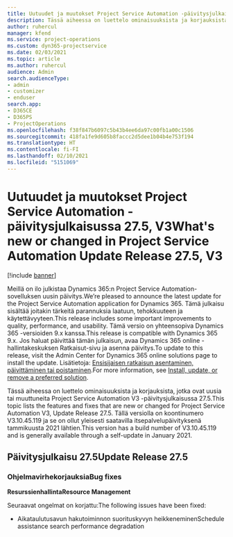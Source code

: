 ```yaml
---
title: Uutuudet ja muutokset Project Service Automation -päivitysjulkaisussa 27.5, Hotfix, V3
description: Tässä aiheessa on luettelo ominaisuuksista ja korjauksista Project Service Automationin Päivitysjulkaisussa 27.5 Hotfix, V3.
author: ruhercul
manager: kfend
ms.service: project-operations
ms.custom: dyn365-projectservice
ms.date: 02/03/2021
ms.topic: article
ms.author: ruhercul
audience: Admin
search.audienceType:
- admin
- customizer
- enduser
search.app:
- D365CE
- D365PS
- ProjectOperations
ms.openlocfilehash: f38f847b6097c5b43b4ee6da97c00fb1a00c1506
ms.sourcegitcommit: 418fa1fe9d605b8faccc2d5dee1b04b4e753f194
ms.translationtype: HT
ms.contentlocale: fi-FI
ms.lasthandoff: 02/10/2021
ms.locfileid: "5151069"
---
```

# <a name="whats-new-or-changed-in-project-service-automation-update-release-275-v3"></a><span data-ttu-id="0e866-103">Uutuudet ja muutokset Project Service Automation -päivitysjulkaisussa 27.5, V3</span><span class="sxs-lookup"><span data-stu-id="0e866-103">What's new or changed in Project Service Automation Update Release 27.5, V3</span></span>

[!include [banner](../includes/psa-now-project-operations.md)]

<span data-ttu-id="0e866-104">Meillä on ilo julkistaa Dynamics 365:n Project Service Automation-sovelluksen uusin päivitys.</span><span class="sxs-lookup"><span data-stu-id="0e866-104">We’re pleased to announce the latest update for the Project Service Automation application for Dynamics 365.</span></span> <span data-ttu-id="0e866-105">Tämä julkaisu sisältää joitakin tärkeitä parannuksia laatuun, tehokkuuteen ja käytettävyyteen.</span><span class="sxs-lookup"><span data-stu-id="0e866-105">This release includes some important improvements to quality, performance, and usability.</span></span> <span data-ttu-id="0e866-106">Tämä versio on yhteensopiva Dynamics 365 -versioiden 9.x kanssa.</span><span class="sxs-lookup"><span data-stu-id="0e866-106">This release is compatible with Dynamics 365 9.x.</span></span> <span data-ttu-id="0e866-107">Jos haluat päivittää tämän julkaisun, avaa Dynamics 365 online -hallintakeskuksen Ratkaisut-sivu ja asenna päivitys.</span><span class="sxs-lookup"><span data-stu-id="0e866-107">To update to this release, visit the Admin Center for Dynamics 365 online solutions page to install the update.</span></span> <span data-ttu-id="0e866-108">Lisätietoja: [Ensisijaisen ratkaisun asentaminen, päivittäminen tai poistaminen](https://docs.microsoft.com/power-platform/admin/install-remove-preferred-solution).</span><span class="sxs-lookup"><span data-stu-id="0e866-108">For more information, see [Install, update, or remove a preferred solution](https://docs.microsoft.com/power-platform/admin/install-remove-preferred-solution).</span></span>

<span data-ttu-id="0e866-109">Tässä aiheessa on luettelo ominaisuuksista ja korjauksista, jotka ovat uusia tai muuttuneita Project Service Automation V3 -päivitysjulkaisussa 27.5.</span><span class="sxs-lookup"><span data-stu-id="0e866-109">This topic lists the features and fixes that are new or changed for Project Service Automation V3, Update Release 27.5.</span></span> <span data-ttu-id="0e866-110">Tällä versiolla on koontinumero V3.10.45.119 ja se on ollut yleisesti saatavilla itsepalvelupäivityksenä tammikuusta 2021 lähtien.</span><span class="sxs-lookup"><span data-stu-id="0e866-110">This version has a build number of V3.10.45.119 and is generally available through a self-update in January 2021.</span></span>

## <a name="update-release-275"></a><span data-ttu-id="0e866-111">Päivitysjulkaisu 27.5</span><span class="sxs-lookup"><span data-stu-id="0e866-111">Update Release 27.5</span></span>

### <a name="bug-fixes"></a><span data-ttu-id="0e866-112">Ohjelmavirhekorjauksia</span><span class="sxs-lookup"><span data-stu-id="0e866-112">Bug fixes</span></span>


<span data-ttu-id="0e866-113">**Resurssienhallinta**</span><span class="sxs-lookup"><span data-stu-id="0e866-113">**Resource Management**</span></span>

<span data-ttu-id="0e866-114">Seuraavat ongelmat on korjattu:</span><span class="sxs-lookup"><span data-stu-id="0e866-114">The following issues have been fixed:</span></span>

- <span data-ttu-id="0e866-115">Aikataulutusavun hakutoiminnon suorituskyvyn heikkeneminen</span><span class="sxs-lookup"><span data-stu-id="0e866-115">Schedule assistance search performance degradation</span></span>
